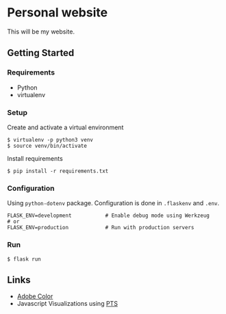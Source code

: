 # Personal website

This will be my website.

## Getting Started

### Requirements

* Python
* virtualenv

### Setup

Create and activate a virtual environment
```
$ virtualenv -p python3 venv
$ source venv/bin/activate
```

Install requirements
```
$ pip install -r requirements.txt
```

### Configuration

Using `python-dotenv` package.
Configuration is done in `.flaskenv` and `.env`.
```
FLASK_ENV=development           # Enable debug mode using Werkzeug
# or
FLASK_ENV=production            # Run with production servers
```


### Run

```
$ flask run
```


## Links

  * [Adobe Color](https://color.adobe.com/create/color-wheel/)
  * Javascript Visualizations using [PTS](https://ptsjs.org/)
